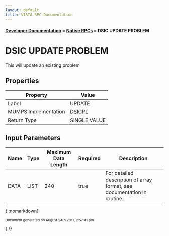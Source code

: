```yaml
---
layout: default
title: VISTA RPC Documentation
---
```


#### [Developer Documentation](../index) &#187; [Native RPCs](TableOfContents) &#187; DSIC UPDATE PROBLEM<br/>
# DSIC UPDATE PROBLEM

This will update an existing problem

## Properties

Property | Value
--- | ---
Label | UPDATE
MUMPS Implementation | [DSICPL](http://code.osehra.org/dox/Routine_DSICPL_source.html)
Return Type | SINGLE VALUE


## Input Parameters

Name | Type | Maximum Data Length | Required | Description
--- | --- | --- | --- | ---
DATA | LIST | 240 | true | For detailed description of array format, see documentation in routine.



{::nomarkdown} <br/><p style="font-size: 11px">Document generated on August 24th 2017, 2:57:41 pm</p>{:/}
